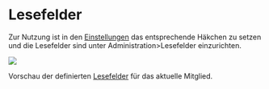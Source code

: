# Lesefelder

Zur Nutzung ist in den [Einstellungen](../administration/einstellungen.md) das entsprechende Häkchen zu setzen und die Lesefelder sind unter Administration&gt;Lesefelder einzurichten.

![](../../assets/lesefelder-mitgliedansicht.png)

Vorschau der definierten [Lesefelder](../administration/lesefelder.md) für das aktuelle Mitglied.